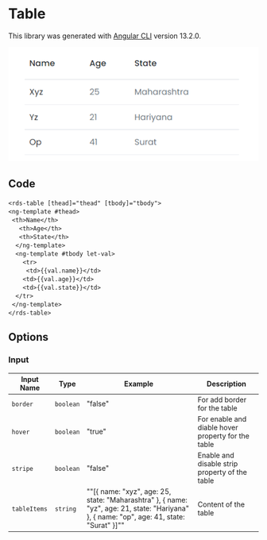 # Table

This library was generated with [Angular CLI](https://github.com/angular/angular-cli) version 13.2.0.

<p align="left">
<img src="../../assets/tableall.png" alt="table"/>
<p/>

## Code

`<rds-table [thead]="thead" [tbody]="tbody">`  
  `<ng-template #thead>`  
   ` <th>Name</th>`  
 `   <th>Age</th>`  
 `   <th>State</th>`  
`  </ng-template>`  
`  <ng-template #tbody let-val>`  
`    <tr>`  
 `     <td>{{val.name}}</td>`  
  `    <td>{{val.age}}</td>`  
  `    <td>{{val.state}}</td>`  
  `  </tr>`  
 ` </ng-template>`  
`</rds-table>`  
## Options
### Input
<!-- prettier-ignore -->
| Input Name                  | Type                             |Example| Description                                                                  |
| --------------------------- | -------------------------------- |------------| ---------------------------------------------------------------------------- |
| `border`                    | `boolean`                            |"false"|For add border for the table  |                             |
| `hover`           | `boolean`                          | "true"|For enable and diable hover property for the table |
| `stripe`                      |  `boolean`                       | "false"|Enable and disable strip property of the table|
| `tableItems`               | `string`|     ""[{ name: \"xyz\", age: 25, state: \"Maharashtra\" }, { name: \"yz\", age: 21, state: \"Hariyana\" }, { name: \"op\", age: 41, state: \"Surat\" }]""|Content of the table         |



